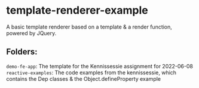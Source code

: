 # template-renderer-example
A basic template renderer based on a template &amp; a render function, powered by JQuery.

## Folders:
`demo-fe-app`: The template for the Kennissessie assignment for 2022-06-08
`reactive-examples`: The code examples from the kennissessie, which contains the Dep classes & the Object.defineProperty example
